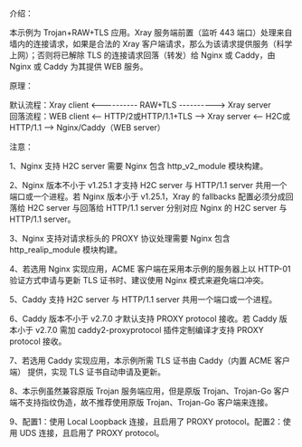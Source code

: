 介绍：

本示例为 Trojan+RAW+TLS 应用。Xray 服务端前置（监听 443 端口）处理来自墙内的连接请求，如果是合法的 Xray 客户端请求，那么为该请求提供服务（科学上网）；否则将已解除 TLS 的连接请求回落（转发）给 Nginx 或 Caddy，由 Nginx 或 Caddy 为其提供 WEB 服务。

原理：

默认流程：Xray client <---------- RAW+TLS ----------> Xray server  
回落流程：WEB client <-- HTTP/2或HTTP/1.1+TLS --> Xray server <-- H2C或HTTP/1.1 --> Nginx/Caddy（WEB server）

注意：

1、Nginx 支持 H2C server 需要 Nginx 包含 http_v2_module 模块构建。

2、Nginx 版本不小于 v1.25.1 才支持 H2C server 与 HTTP/1.1 server 共用一个端口或一个进程。若 Nginx 版本小于 v1.25.1，Xray 的 fallbacks 配置必须分成回落给 H2C server 与回落给 HTTP/1.1 server 分别对应 Nginx 的 H2C server 与 HTTP/1.1 server。

3、Nginx 支持对请求标头的 PROXY 协议处理需要 Nginx 包含 http_realip_module 模块构建。

4、若选用 Nginx 实现应用，ACME 客户端在采用本示例的服务器上以 HTTP-01 验证方式申请与更新 TLS 证书时、建议使用 Nginx 模式来避免端口冲突。

5、Caddy 支持 H2C server 与 HTTP/1.1 server 共用一个端口或一个进程。

6、Caddy 版本不小于 v2.7.0 才默认支持 PROXY protocol 接收。若 Caddy 版本小于 v2.7.0 需加 caddy2-proxyprotocol 插件定制编译才支持 PROXY protocol 接收。

7、若选用 Caddy 实现应用，本示例所需 TLS 证书由 Caddy（内置 ACME 客户端） 提供，实现 TLS 证书自动申请及更新。

8、本示例虽然兼容原版 Trojan 服务端应用，但是原版 Trojan、Trojan-Go 客户端不支持指纹伪造，故不推荐使用原版 Trojan、Trojan-Go 客户端来连接。

9、配置1：使用 Local Loopback 连接，且启用了 PROXY protocol。配置2：使用 UDS 连接，且启用了 PROXY protocol。
